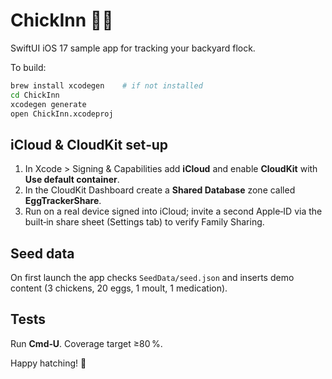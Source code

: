 # ChickInn 🐔🥚

SwiftUI iOS 17 sample app for tracking your backyard flock.

To build:

```bash
brew install xcodegen    # if not installed
cd ChickInn
xcodegen generate
open ChickInn.xcodeproj
```

## iCloud & CloudKit set‑up
1. In Xcode > Signing & Capabilities add **iCloud** and enable **CloudKit** with **Use default container**.
2. In the CloudKit Dashboard create a **Shared Database** zone called **EggTrackerShare**.
3. Run on a real device signed into iCloud; invite a second Apple‑ID via the built‑in share sheet (Settings tab) to verify Family Sharing.

## Seed data
On first launch the app checks `SeedData/seed.json` and inserts demo content (3 chickens, 20 eggs, 1 moult, 1 medication).

## Tests
Run **Cmd‑U**. Coverage target ≥80 %.

Happy hatching! 🐣
